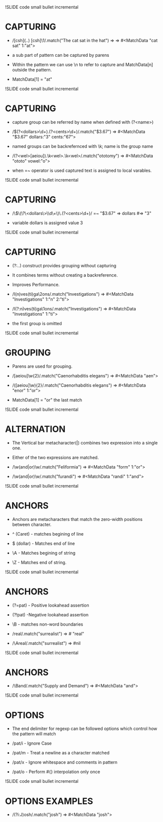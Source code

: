 !SLIDE code small bullet incremental
# CAPTURING #

* /\[csh\]\(\.\.\) \[csh\]\\1/.match("The cat sat in the hat")
  => => #<MatchData "cat sat" 1:"at">

* a sub part of pattern can be captured by parens

* Within the pattern we can use \n to refer to 
  capture and MatchData[n] outside the pattern.

* MatchData[1] = "at"

!SLIDE code small bullet incremental
# CAPTURING #
* capture group can be referred by name when defined with
  \(\?\<name\>\)

* /\$\(\?\<dollars\>\d+\)\.\(\?\<cents\>\\d\+)/.match("$3.67")
  => #<MatchData "$3.67" dollars:"3" cents:"67">

* named groups can be backrefernced with \k<name>; 
  name is the group name

* /\(\?\<wel>\[aeiou\]\)\.\\k\<wel\>\.\\k\<wel\>/.match("ototomy")
  => #<MatchData "ototo" vowel:"o">

* when =~ operator is used captured text is assigned to 
  local varables.


!SLIDE code small bullet incremental
# CAPTURING #

* /\\$\(\?\<dollars\>\\d\+\)\.(?<cents>\d+)/ =~ "$3.67" 
  => dollars #=> "3"

* variable dollars is assigned value 3


!SLIDE code small bullet incremental
# CAPTURING #
* \(\?:..\) construct provides grouping without capturing
  
* It combines terms without creating a backreference.

* Improves Performance.

* /I(n)ves(ti)ga\2ons/.match("Investigations")
  => #<MatchData "Investigations" 1:"n" 2:"ti">

* /I(?:n)ves(ti)ga\1ons/.match("Investigations")
  => #<MatchData "Investigations" 1:"ti">

* the first group is omitted 

!SLIDE code small bullet incremental
# GROUPING #

* Parens are used for grouping.

* /\[aeiou\]\\w\{2\}/.match("Caenorhabditis elegans")
  => #<MatchData "aen">

* /\(\[aeiou\]\\w\)\{2\}/.match("Caenorhabditis elegans")
  => #<MatchData "enor" 1:"or">

* MatchData[1] = "or" the last match


!SLIDE code small bullet incremental
# ALTERNATION #

* The Vertical bar metacharacter(|) combines two expression 
  into a single one.

* Either of the two expressions are matched.

* /\\w\(and|or\)\\w/.match("Feliformia")
  => #<MatchData "form" 1:"or">

* /\\w\(and\|or\)\\w/.match("furandi")
  => #<MatchData "randi" 1:"and">


!SLIDE code small bullet incremental
# ANCHORS #

* Anchors are metacharacters that match the zero-width 
  positions between character.

* ^ \(Caret\) - matches begining of line

* $ \(dollar\) - Matches end of line

* \\A - Matches begining of string

* \\Z - Matches end of string. 
 
!SLIDE code small bullet incremental
# ANCHORS #
* \(?=pat\) - Positive lookahead assertion 

* \(\?!pat\) -Negative lookahead assertion

* \\B - matches non-word boundaries

* /real/.match("surrealist")
  => #<MatchData> "real"

* /\\Areal/.match("surrealist")
  => #nil


!SLIDE code small bullet incremental
# ANCHORS #

* /\Band/.match("Supply and Demand") 
  => #<MatchData "and">





!SLIDE code small bullet incremental
# OPTIONS #

* The end delimiter for regexp can be followed 
  options which control how the pattern will match

* /pat/i - Ignore Case

* /pat/m - Treat a newline as a character matched

* /pat/x - Ignore whitespace and comments in pattern

* /pat/o - Perform #\{\} interpolation only once


!SLIDE code small bullet incremental
# OPTIONS EXAMPLES #

* /(?i:J)osh/.match("josh")
  => #<MatchData "josh"> 



